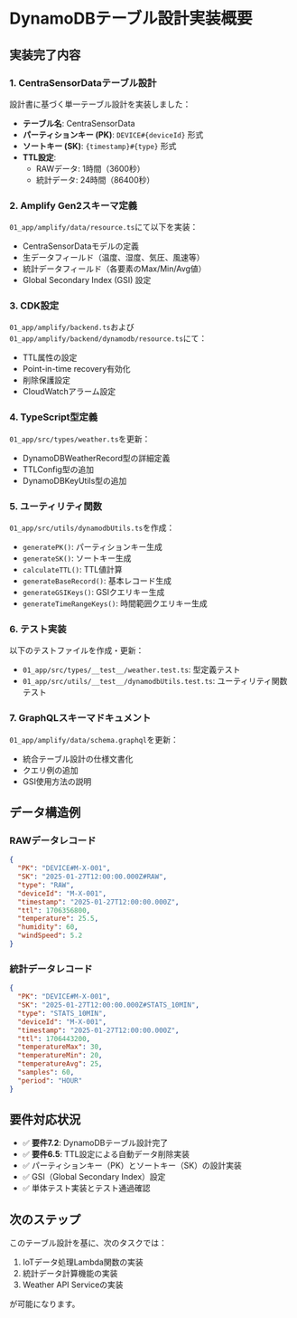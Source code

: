 # DynamoDBテーブル設計実装概要

## 実装完了内容

### 1. CentraSensorDataテーブル設計

設計書に基づく単一テーブル設計を実装しました：

- **テーブル名**: CentraSensorData
- **パーティションキー (PK)**: `DEVICE#{deviceId}` 形式
- **ソートキー (SK)**: `{timestamp}#{type}` 形式
- **TTL設定**: 
  - RAWデータ: 1時間（3600秒）
  - 統計データ: 24時間（86400秒）

### 2. Amplify Gen2スキーマ定義

`01_app/amplify/data/resource.ts`にて以下を実装：

- CentraSensorDataモデルの定義
- 生データフィールド（温度、湿度、気圧、風速等）
- 統計データフィールド（各要素のMax/Min/Avg値）
- Global Secondary Index (GSI) 設定

### 3. CDK設定

`01_app/amplify/backend.ts`および`01_app/amplify/backend/dynamodb/resource.ts`にて：

- TTL属性の設定
- Point-in-time recovery有効化
- 削除保護設定
- CloudWatchアラーム設定

### 4. TypeScript型定義

`01_app/src/types/weather.ts`を更新：

- DynamoDBWeatherRecord型の詳細定義
- TTLConfig型の追加
- DynamoDBKeyUtils型の追加

### 5. ユーティリティ関数

`01_app/src/utils/dynamodbUtils.ts`を作成：

- `generatePK()`: パーティションキー生成
- `generateSK()`: ソートキー生成
- `calculateTTL()`: TTL値計算
- `generateBaseRecord()`: 基本レコード生成
- `generateGSIKeys()`: GSIクエリキー生成
- `generateTimeRangeKeys()`: 時間範囲クエリキー生成

### 6. テスト実装

以下のテストファイルを作成・更新：

- `01_app/src/types/__test__/weather.test.ts`: 型定義テスト
- `01_app/src/utils/__test__/dynamodbUtils.test.ts`: ユーティリティ関数テスト

### 7. GraphQLスキーマドキュメント

`01_app/amplify/data/schema.graphql`を更新：

- 統合テーブル設計の仕様文書化
- クエリ例の追加
- GSI使用方法の説明

## データ構造例

### RAWデータレコード
```json
{
  "PK": "DEVICE#M-X-001",
  "SK": "2025-01-27T12:00:00.000Z#RAW",
  "type": "RAW",
  "deviceId": "M-X-001",
  "timestamp": "2025-01-27T12:00:00.000Z",
  "ttl": 1706356800,
  "temperature": 25.5,
  "humidity": 60,
  "windSpeed": 5.2
}
```

### 統計データレコード
```json
{
  "PK": "DEVICE#M-X-001",
  "SK": "2025-01-27T12:00:00.000Z#STATS_10MIN",
  "type": "STATS_10MIN",
  "deviceId": "M-X-001",
  "timestamp": "2025-01-27T12:00:00.000Z",
  "ttl": 1706443200,
  "temperatureMax": 30,
  "temperatureMin": 20,
  "temperatureAvg": 25,
  "samples": 60,
  "period": "HOUR"
}
```

## 要件対応状況

- ✅ **要件7.2**: DynamoDBテーブル設計完了
- ✅ **要件6.5**: TTL設定による自動データ削除実装
- ✅ パーティションキー（PK）とソートキー（SK）の設計実装
- ✅ GSI（Global Secondary Index）設定
- ✅ 単体テスト実装とテスト通過確認

## 次のステップ

このテーブル設計を基に、次のタスクでは：

1. IoTデータ処理Lambda関数の実装
2. 統計データ計算機能の実装
3. Weather API Serviceの実装

が可能になります。